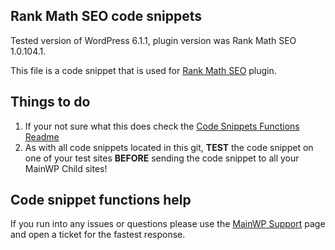 ## Rank Math SEO code snippets

Tested version of WordPress 6.1.1, plugin version was Rank Math SEO 1.0.104.1.

This file is a code snippet that is used for [Rank Math SEO](https://wordpress.org/plugins/seo-by-rank-math/) plugin. 

## Things to do

1. If your not sure what this does check the [Code Snippets Functions Readme](https://github.com/mainwp/Code-Snippets-Functions/blob/master/README.md)
2. As with all code snippets located in this git, **TEST** the code snippet on one of your test sites **BEFORE** sending the code snippet to all your MainWP Child sites!

## Code snippet functions help

If you run into any issues or questions please use the [MainWP Support](https://mainwp.com/support/) page and open a ticket for the fastest response.
